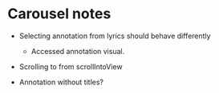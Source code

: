 # Carousel notes

* Selecting annotation from lyrics should behave differently
    * Accessed annotation visual.

* Scrolling to from scrollIntoView

* Annotation without titles?
